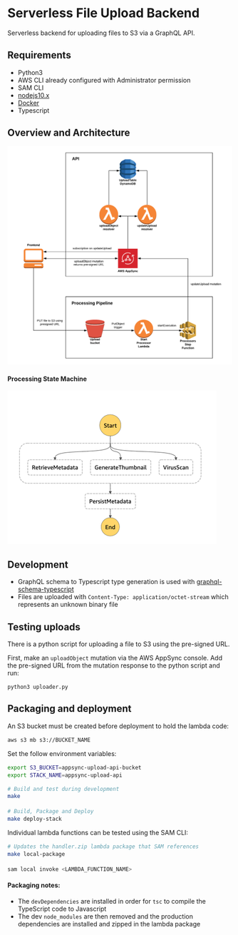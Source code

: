 # Serverless File Upload Backend

Serverless backend for uploading files to S3 via a GraphQL API.

## Requirements

* Python3
* AWS CLI already configured with Administrator permission
* SAM CLI
* [nodejs10.x](https://nodejs.org/en/download/releases/)
* [Docker](https://www.docker.com/community-edition)
* Typescript

## Overview and Architecture

![Upload Architecture](media/architecture.png)

#### Processing State Machine

![Processing State Machine](media/stateMachine.png)

## Development

- GraphQL schema to Typescript type generation is used with [graphql-schema-typescript](https://github.com/dangcuuson/graphql-schema-typescript)  
- Files are uploaded with `Content-Type: application/octet-stream` which represents an unknown binary file  

## Testing uploads

There is a python script for uploading a file to S3 using the pre-signed URL.

First, make an `uploadObject` mutation via the AWS AppSync console.
Add the pre-signed URL from the mutation response to the python script and run:

```
python3 uploader.py
```

## Packaging and deployment

An S3 bucket must be created before deployment to hold the lambda code:

```bash
aws s3 mb s3://BUCKET_NAME
```

Set the follow environment variables:
```bash
export S3_BUCKET=appsync-upload-api-bucket
export STACK_NAME=appsync-upload-api
```

```bash
# Build and test during development
make

# Build, Package and Deploy
make deploy-stack
```

Individual lambda functions can be tested using the SAM CLI:
```bash
# Updates the handler.zip lambda package that SAM references
make local-package

sam local invoke <LAMBDA_FUNCTION_NAME>
```

#### Packaging notes:
- The `devDependencies` are installed in order for `tsc` to compile the TypeScript code to Javascript
- The dev `node_modules` are then removed and the production dependencies are installed and zipped in the lambda package
